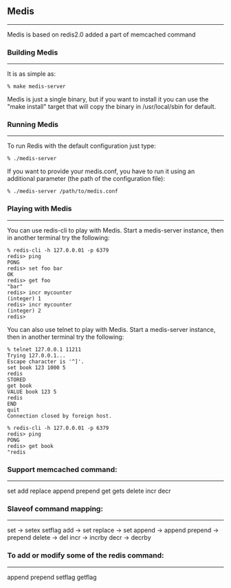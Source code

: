 ## Medis

-------------------------------------------

Medis is based on redis2.0 added a part of memcached command


### Building Medis

--------------

It is as simple as:

    % make medis-server

Medis is just a single binary, but if you want to install it you can use
the "make install" target that will copy the binary in /usr/local/sbin
for default.


### Running Medis

-------------

To run Redis with the default configuration just type:

    % ./medis-server

If you want to provide your medis.conf, you have to run it using an additional
parameter (the path of the configuration file):

    % ./medis-server /path/to/medis.conf



### Playing with Medis

------------------

You can use redis-cli to play with Medis. Start a medis-server instance,
then in another terminal try the following:

    % redis-cli -h 127.0.0.01 -p 6379
    redis> ping
    PONG
    redis> set foo bar
    OK
    redis> get foo
    "bar"
    redis> incr mycounter
    (integer) 1
    redis> incr mycounter
    (integer) 2
    redis> 


You can also use telnet to play with Medis. Start a medis-server instance,
then in another terminal try the following:

    % telnet 127.0.0.1 11211
    Trying 127.0.0.1...
    Escape character is '^]'.
    set book 123 1000 5
    redis
    STORED
    get book
    VALUE book 123 5
    redis
    END
    quit
    Connection closed by foreign host.

    % redis-cli -h 127.0.0.01 -p 6379
    redis> ping
    PONG
    redis> get book
    "redis



### Support memcached command:

--------------------

set
add
replace
append
prepend
get
gets
delete
incr
decr


### Slaveof command mapping:

--------------------

set -> setex setflag
add -> set
replace -> set
append -> append
prepend -> prepend
delete -> del
incr -> incrby
decr -> decrby


### To add or modify some of the redis command:

--------------------------

append
prepend
setflag
getflag
